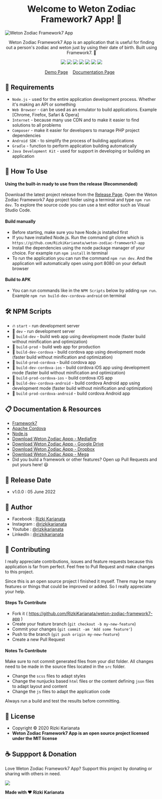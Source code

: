 <h1 align="center">Welcome to Weton Zodiac Framework7 App! 👋 </h1>

![Weton Zodiac Framework7 App](https://user-images.githubusercontent.com/52366240/172046132-259844ef-a07c-4740-981a-69c19b878bf8.png)

<p align="center">Weton Zodiac Framework7 App is an application that is useful for finding out a person's zodiac and weton just by using their date of birth. Built using Framework7. 💖 </p>

<p align="center">
<img src="https://img.shields.io/github/contributors/RizkiKarianata/weton-zodiac-framework7-app?style=flat-square">
<img src="https://img.shields.io/github/issues/RizkiKarianata/weton-zodiac-framework7-app?style=flat-square">
<img src="https://img.shields.io/github/stars/RizkiKarianata/weton-zodiac-framework7-app?style=flat-square"> 
<img src="https://img.shields.io/github/forks/RizkiKarianata/weton-zodiac-framework7-app?style=flat-square">
<img src="https://img.shields.io/github/last-commit/RizkiKarianata/weton-zodiac-framework7-app.svg?style=flat-square">
<img src="https://img.shields.io/github/languages/code-size/RizkiKarianata/weton-zodiac-framework7-app?style=flat-square">
<img src="https://img.shields.io/github/license/RizkiKarianata/weton-zodiac-framework7-app?style=flat-square">
</p>

<p align="center">
<a href="https://karianata.com/weton-zodiac-framework7-app/demo">Demo Page</a>&nbsp;&nbsp;&nbsp;
<a href="https://karianata.com/weton-zodiac-framework7-app/docs">Documentation Page</a>&nbsp;&nbsp;&nbsp;
</p>

## 💾 Requirements

* `Node.js` - used for the entire application development process. Whether it's making an API or something
* `Web Browser` - can be used as an emulator to build applications. Example [Chrome, Firefox, Safari & Opera]
* `Internet` - because many use CDN and to make it easier to find solutions to all problems
* `Composer` - make it easier for developers to manage PHP project dependencies
* `Android SDK` - to simplify the process of building applications
* `Gradle` - function to perform application building automatically
* `Java Development Kit` - used for support in developing or building an application

## 🎯 How To Use

#### Using the built-in ready to use from the release (Recommended)

Download the latest project release from the [Release Page](https://github.com/RizkiKarianata/weton-zodiac-framework7-app "Release Page"). Open the Weton Zodiac Framework7 App project folder using a terminal and type `npm run dev`. To explore the source code you can use a text editor such as Visual Studio Code.

#### Build manually

* Before starting, make sure you have Node.js installed first
* If you have installed Node.js. Run the command git clone which is `https://github.com/RizkiKarianata/weton-zodiac-framework7-app`
* Install the dependencies using the node package manager of your choice. For example run `npm install` in terminal
* To run the application you can run the command `npm run dev`. And the application will automatically open using port 8080 on your default browser

#### Build to APK

* You can run commands like in the `NPM Scripts` below by adding `npm run`. Example `npm run build-dev-cordova-android` on terminal

## 🛠 NPM Scripts

* 🔥 `start` - run development server
* 🔧 `dev` - run development server
* 🔧 `build-dev` - build web app using development mode (faster build without minification and optimization)
* 🔧 `build-prod` - build web app for production
* 📱 `build-dev-cordova` - build cordova app using development mode (faster build without minification and optimization)
* 📱 `build-prod-cordova` - build cordova app
* 📱 `build-dev-cordova-ios` - build cordova iOS app using development mode (faster build without minification and optimization)
* 📱 `build-prod-cordova-ios` - build cordova iOS app
* 📱 `build-dev-cordova-android` - build cordova Android app using development mode (faster build without minification and optimization)
* 📱 `build-prod-cordova-android` - build cordova Android app

## 📋 Documentation & Resources

* [Framework7](https://framework7.io/)
* [Apache Cordova](https://cordova.apache.org/)
* [Node.js](https://nodejs.org/en/)
* [Download Weton Zodiac Appp - Mediafire](https://www.mediafire.com/file/ihkflhz2gdaez6a/ZodiakWeton-F7.apk/file)
* [Download Weton Zodiac Appp - Google Drive](https://drive.google.com/file/d/1u8p724srXma_LiUjEzMIVAhuu9bR34kg/view?usp=sharing)
* [Download Weton Zodiac Appp - Dropbox](https://www.dropbox.com/s/ylplqhdnoeow27y/ZodiakWeton-F7.apk?dl=0)
* [Download Weton Zodiac Appp - Mega](https://mega.nz/file/2YoR3aDD#lWXonZo9bGP0XjPtXC4wOMj3ESWrMzVPE-zsrjaZaR8)
* Did you build a framework or other features? Open up Pull Requests and put yours here! 😃

## 📆 Release Date

* v1.0.0 : 05 June 2022

## 🧑 Author

* Facebook : <a href="https://www.facebook.com/rizky.slankers.3386"> Rizki Karianata</a>
* Instagram : <a href="https://www.instagram.com/rizkikarianata"> @rizkikarianata</a>
* Youtube : <a href="https://www.youtube.com/channel/UCwhkJwsq6swJrerdP0tixJA"> @rizkikarianata</a>
* LinkedIn :  <a href="https://www.linkedin.com/in/rizkikarianata"> @rizkikarianata</a>

## 🤝 Contributing

<p>I really appreciate contributions, issues and feature requests because this application is far from perfect. Feel free to Pull Request and make changes to this project.</p>
<p>Since this is an open source project I finished it myself. There may be many features or things that could be improved or added. So I really appreciate your help.</p>

#### Steps To Contribute

* Fork it ( https://github.com/RizkiKarianata/weton-zodiac-framework7-app )
* Create your feature branch (`git checkout -b my-new-feature`)
* Commit your changes (`git commit -am 'Add some feature'`)
* Push to the branch (`git push origin my-new-feature`)
* Create a new Pull Request

#### Notes To Contribute

Make sure to not commit generated files from your dist folder. All changes need to be made in the source files located in the `src` folder.

* Change the `scss` files to adapt styles
* Change the nunjucks based `html` files or the content defining `json` files to adapt layout and content
* Change the `js` files to adapt the application code

Always run a build and test the results before committing.

## 📝 License

* Copyright © 2020 Rizki Karianata
* **Weton Zodiac Framework7 App is an open source project licensed under the MIT license**

## ☕️ Suppport & Donation

Love Weton Zodiac Framework7 App? Support this project by donating or sharing with others in need.

<a href="https://www.buymeacoffee.com/rizkikarianata"><img src="https://img.shields.io/badge/Buy_Me_A_Coffee-FFDD00?style=for-the-badge&logo=buy-me-a-coffee&logoColor=black"/> </a>

**Made with ❤️ Rizki Karianata**
